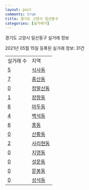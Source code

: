 ```yaml
---
layout: post
comments: true
title: 경기도 고양시 일산동구
categories: [실거래가]
---
```


경기도 고양시 일산동구 실거래 정보

2021년 05월 15일 등록된 실거래 정보: 31건


<table>
  <tr>
    <td>실거래 수</td>
    <td>지역</td>
  </tr>

  
  <tr>
    <td><a href="4128510100.html">5</a></td>
    <td><a href="4128510100.html">식사동</a></td>
  </tr>
    

  <tr>
    <td><a href="4128510200.html">7</a></td>
    <td><a href="4128510200.html">중산동</a></td>
  </tr>
    

  <tr>
    <td><a href="4128510300.html">0</a></td>
    <td><a href="4128510300.html">정발산동</a></td>
  </tr>
    

  <tr>
    <td><a href="4128510400.html">1</a></td>
    <td><a href="4128510400.html">장항동</a></td>
  </tr>
    

  <tr>
    <td><a href="4128510500.html">6</a></td>
    <td><a href="4128510500.html">마두동</a></td>
  </tr>
    

  <tr>
    <td><a href="4128510600.html">4</a></td>
    <td><a href="4128510600.html">백석동</a></td>
  </tr>
    

  <tr>
    <td><a href="4128510700.html">6</a></td>
    <td><a href="4128510700.html">풍동</a></td>
  </tr>
    

  <tr>
    <td><a href="4128510800.html">0</a></td>
    <td><a href="4128510800.html">산황동</a></td>
  </tr>
    

  <tr>
    <td><a href="4128510900.html">2</a></td>
    <td><a href="4128510900.html">사리현동</a></td>
  </tr>
    

  <tr>
    <td><a href="4128511000.html">0</a></td>
    <td><a href="4128511000.html">지영동</a></td>
  </tr>
    

  <tr>
    <td><a href="4128511100.html">0</a></td>
    <td><a href="4128511100.html">설문동</a></td>
  </tr>
    

  <tr>
    <td><a href="4128511200.html">0</a></td>
    <td><a href="4128511200.html">문봉동</a></td>
  </tr>
    

  <tr>
    <td><a href="4128511300.html">0</a></td>
    <td><a href="4128511300.html">성석동</a></td>
  </tr>
    


</table>
    